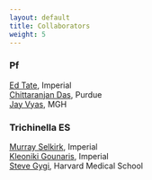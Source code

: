 ```yaml
---
layout: default
title: Collaborators
weight: 5
--- 
```


### Pf

[Ed Tate](http://www3.imperial.ac.uk/people/e.tate), Imperial  
[Chittaranjan Das](http://www.chem.purdue.edu/people/faculty/faculty.asp?itemID=82), Purdue  
[Jay Vyas](http://www2.massgeneral.org/id/labs/vyas/), MGH  

### Trichinella ES

[Murray Selkirk](http://www3.imperial.ac.uk/people/m.selkirk), Imperial  
[Kleoniki Gounaris](http://www3.imperial.ac.uk/people/k.gounaris), Imperial  
[Steve Gygi](https://gygi.med.harvard.edu/index.html/), Harvard Medical School  